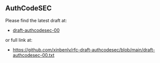 ## AuthCodeSEC 

Please find the latest draft at:
- [draft-authcodesec-00](draft-authcodesec-00.txt)

or full link at:
- https://github.com/xinbenlv/rfc-draft-authcodesec/blob/main/draft-authcodesec-00.txt
